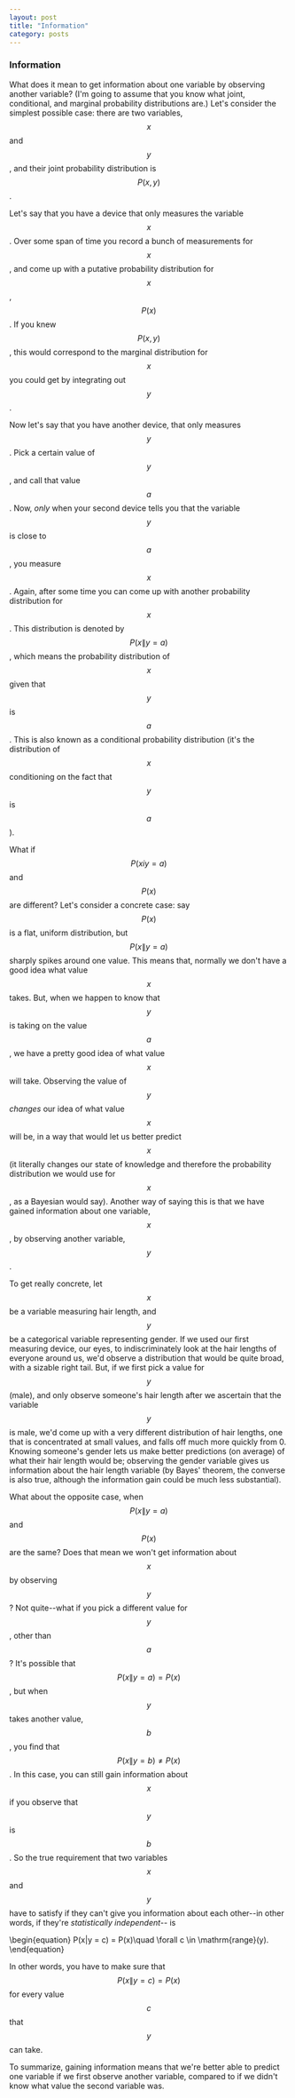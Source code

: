 ```yaml
---
layout: post
title: "Information"
category: posts
---
```


### Information

What does it mean to get information about one variable by observing another variable? (I'm going to assume that you know what joint, conditional, and marginal probability distributions are.) Let's consider the simplest possible case: there are two variables, $$x$$ and $$y$$, and their joint probability distribution is $$P(x,y)$$. 

Let's say that you have a device that only measures the variable $$x$$. Over some span of time you record a bunch of measurements for $$x$$, and come up with a putative probability distribution for $$x$$, $$P(x)$$. If you knew $$P(x,y)$$, this would correspond to the marginal distribution for $$x$$ you could get by integrating out $$y$$.

Now let's say that you have another device, that only measures $$y$$. Pick a certain value of $$y$$, and call that value $$a$$. Now, _only_ when your second device tells you that the variable $$y$$ is close to $$a$$, you measure $$x$$. Again, after some time you can come up with another probability distribution for $$x$$. This distribution is denoted by $$P(x\|y=a)$$, which means the probability distribution of $$x$$ given that $$y$$ is $$a$$. This is also known as a conditional probability distribution (it's the distribution of $$x$$ conditioning on the fact that $$y$$ is $$a$$).

What if $$P(xiy=a)$$ and $$P(x)$$ are different? Let's consider a concrete case: say $$P(x)$$ is a flat, uniform distribution, but $$P(x\|y=a)$$ sharply spikes around one value. This means that, normally we don't have a good idea what value $$x$$ takes. But, when we happen to know that $$y$$ is taking on the value $$a$$, we have a pretty good idea of what value $$x$$ will take. Observing the value of $$y$$ _changes_ our idea of what value $$x$$ will be, in a way that would let us better predict $$x$$ (it literally changes our state of knowledge and therefore the probability distribution we would use for $$x$$, as a Bayesian would say). Another way of saying this is that we have gained information about one variable, $$x$$, by observing another variable, $$y$$.

To get really concrete, let $$x$$ be a variable measuring hair length, and $$y$$ be a categorical variable representing gender. If we used our first measuring device, our eyes, to indiscriminately look at the hair lengths of everyone around us, we'd observe a distribution that would be quite broad, with a sizable right tail. But, if we first pick a value for $$y$$ (male), and only observe someone's hair length after we ascertain that the variable $$y$$ is male, we'd come up with a very different distribution of hair lengths, one that is concentrated at small values, and falls off much more quickly from 0. Knowing someone's gender lets us make better predictions (on average) of what their hair length would be; observing the gender variable gives us information about the hair length variable (by Bayes' theorem, the converse is also true, although the information gain could be much less substantial).

What about the opposite case, when $$P(x\|y=a)$$ and $$P(x)$$ are the same? Does that mean we won't get information about $$x$$ by observing $$y$$? Not quite--what if you pick a different value for $$y$$, other than $$a$$? It's possible that $$P(x\|y=a) = P(x)$$, but when $$y$$ takes another value, $$b$$, you find that $$P(x\|y=b) \neq P(x)$$. In this case, you can still gain information about $$x$$ if you observe that $$y$$ is $$b$$. So the true requirement that two variables $$x$$ and $$y$$ have to satisfy if they can't give you information about each other--in other words, if they're _statistically independent_-- is

\begin{equation}
P(x\|y = c) = P(x)\quad \forall c \in \mathrm{range}(y).
\end{equation}

In other words, you have to make sure that $$P(x\|y = c) = P(x)$$ for every value $$c$$ that $$y$$ can take.

To summarize, gaining information means that we're better able to predict one variable if we first observe another variable, compared to if we didn't know what value the second variable was. 
